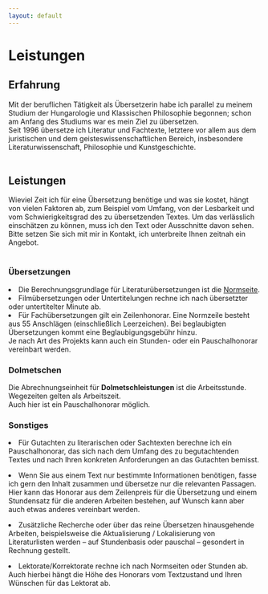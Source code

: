 ```yaml
---
layout: default
---
```


<h1>Leistungen</h1>

<h2>Erfahrung</h2>
Mit der beruflichen Tätigkeit als Übersetzerin habe ich parallel zu meinem Studium der Hungarologie und Klassischen Philosophie begonnen; schon am Anfang des Studiums war es mein Ziel zu übersetzen. <br>Seit 1996 übersetze ich Literatur und Fachtexte, letztere vor allem aus dem juristischen und dem geisteswissenschaftlichen Bereich, insbesondere Literaturwissenschaft, Philosophie und Kunstgeschichte.<br>&nbsp;


<h2>Leistungen</h2>
Wieviel Zeit ich für eine Übersetzung benötige und was sie kostet, hängt von vielen Faktoren ab, zum Beispiel vom Umfang, von der Lesbarkeit und vom Schwierigkeitsgrad des zu übersetzenden Textes. Um das verlässlich einschätzen zu können, muss ich den Text oder Ausschnitte davon sehen.
<br>Bitte setzen Sie sich mit mir in Kontakt, ich unterbreite Ihnen zeitnah ein Angebot.<br>&nbsp;

<h3>Übersetzungen</h3>
<li>Die Berechnungsgrundlage für Literaturübersetzungen ist die <a href="https://literaturuebersetzer.de/berufspraktisches/rechtliches/normseite/">Normseite</a>.</li>
<li>Filmübersetzungen oder Untertitelungen rechne ich nach übersetzter oder untertitelter Minute ab.</li>
<li>Für Fachübersetzungen gilt ein Zeilenhonorar. Eine Normzeile besteht aus 55 Anschlägen (einschließlich Leerzeichen). Bei beglaubigten Übersetzungen kommt eine Beglaubigungsgebühr hinzu. <br>Je nach Art des Projekts kann auch ein Stunden- oder ein Pauschalhonorar vereinbart werden.</li><p>

<h3>Dolmetschen</h3>
Die Abrechnungseinheit für <span style="font-weight:bold;">Dolmetschleistungen</span> ist die Arbeitsstunde. Wegezeiten gelten als Arbeitszeit. <br>Auch hier ist ein Pauschalhonorar möglich.

<h3>Sonstiges</h3>
<li>Für Gutachten zu literarischen oder Sachtexten berechne ich ein Pauschalhonorar, das sich nach dem Umfang des zu begutachtenden Textes und nach Ihren konkreten Anforderungen an das Gutachten bemisst. </li><p>
<li>Wenn Sie aus einem Text nur bestimmte Informationen benötigen, fasse ich gern den Inhalt zusammen und übersetze nur die relevanten Passagen. Hier kann das Honorar aus dem Zeilenpreis für die Übersetzung und einem Stundensatz für die anderen Arbeiten bestehen, auf Wunsch kann aber auch etwas anderes vereinbart werden. </li><p>
<li>Zusätzliche Recherche oder über das reine Übersetzen hinausgehende Arbeiten, beispielsweise die Aktualisierung / Lokalisierung von Literaturlisten werden – auf Stundenbasis oder pauschal – gesondert in Rechnung gestellt.</li><p>
<li>Lektorate/Korrektorate rechne ich nach Normseiten oder Stunden ab. Auch hierbei hängt die Höhe des Honorars vom Textzustand und Ihren Wünschen für das Lektorat ab.</li>

